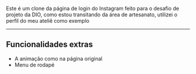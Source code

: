Este é um clone da página de login do Instagram feito para o desafio de projeto da DIO, como estou transitando da área de artesanato, utilizei o perfil do meu ateliê como exemplo

---

## Funcionalidades extras
- A animação como na página original
- Menu de rodapé
